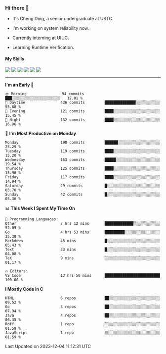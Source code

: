 ### Hi there 👋

* It's Cheng Ding, a senior undergraduate at USTC.
  
* I'm working on system reliability now.

* Currently interning at UIUC.

* Learning Runtime Verification.

#### My Skills

![](https://img.shields.io/badge/C++-65318e?logo=cplusplus&logoColor=fff)
![](https://img.shields.io/badge/Python-3e74a2?logo=python&logoColor=fff)
![](https://img.shields.io/badge/C-5654a2?logo=c&logoColor=fff)
![](https://img.shields.io/badge/Go-00aaff?logo=go&logoColor=fff)
![](https://img.shields.io/badge/Docker-0088ff?logo=docker&logoColor=fff)
![](https://img.shields.io/badge/Apache-D22128?logo=apache&logoColor=fff)

---
<!--START_SECTION:waka-->
**I'm an Early 🐤** 

```text
🌞 Morning                94 commits          ███░░░░░░░░░░░░░░░░░░░░░░   12.01 % 
🌆 Daytime                436 commits         ██████████████░░░░░░░░░░░   55.68 % 
🌃 Evening                121 commits         ████░░░░░░░░░░░░░░░░░░░░░   15.45 % 
🌙 Night                  132 commits         ████░░░░░░░░░░░░░░░░░░░░░   16.86 % 
```
📅 **I'm Most Productive on Monday** 

```text
Monday                   198 commits         ██████░░░░░░░░░░░░░░░░░░░   25.29 % 
Tuesday                  119 commits         ████░░░░░░░░░░░░░░░░░░░░░   15.20 % 
Wednesday                153 commits         █████░░░░░░░░░░░░░░░░░░░░   19.54 % 
Thursday                 125 commits         ████░░░░░░░░░░░░░░░░░░░░░   15.96 % 
Friday                   117 commits         ████░░░░░░░░░░░░░░░░░░░░░   14.94 % 
Saturday                 29 commits          █░░░░░░░░░░░░░░░░░░░░░░░░   03.70 % 
Sunday                   42 commits          █░░░░░░░░░░░░░░░░░░░░░░░░   05.36 % 
```


📊 **This Week I Spent My Time On** 

```text
💬 Programming Languages: 
Other                    7 hrs 12 mins       █████████████░░░░░░░░░░░░   52.05 % 
Go                       4 hrs 53 mins       █████████░░░░░░░░░░░░░░░░   35.30 % 
Markdown                 45 mins             █░░░░░░░░░░░░░░░░░░░░░░░░   05.43 % 
Text                     33 mins             █░░░░░░░░░░░░░░░░░░░░░░░░   04.08 % 
TeX                      9 mins              ░░░░░░░░░░░░░░░░░░░░░░░░░   01.17 % 

🔥 Editors: 
VS Code                  13 hrs 50 mins      █████████████████████████   100.00 % 
```

**I Mostly Code in C** 

```text
HTML                     6 repos             ██░░░░░░░░░░░░░░░░░░░░░░░   09.52 % 
Go                       5 repos             ██░░░░░░░░░░░░░░░░░░░░░░░   07.94 % 
Java                     4 repos             ██░░░░░░░░░░░░░░░░░░░░░░░   06.35 % 
Roff                     1 repo              ░░░░░░░░░░░░░░░░░░░░░░░░░   01.59 % 
JavaScript               1 repo              ░░░░░░░░░░░░░░░░░░░░░░░░░   01.59 % 
```




 Last Updated on 2023-12-04 11:12:31 UTC
<!--END_SECTION:waka-->
